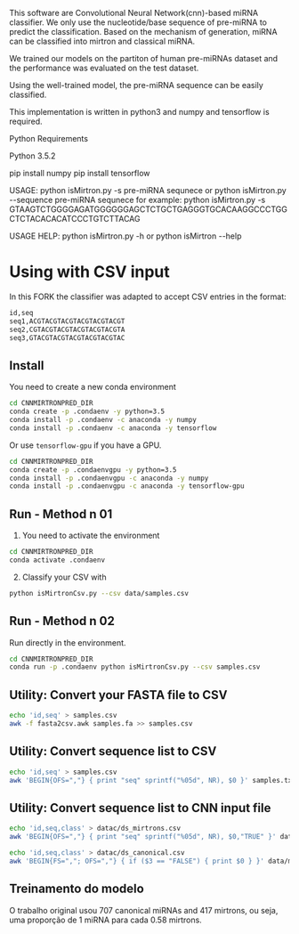 This software are Convolutional Neural Network(cnn)-based miRNA classifier. We only use the nucleotide/base sequence of pre-miRNA to predict the classification. Based on the mechanism of generation, miRNA can be classified into mirtron and classical miRNA.

We trained our models on the partiton of human pre-miRNAs dataset and the performance was evaluated on the test dataset.

Using the well-trained model, the pre-miRNA sequence can be easily classified.

This implementation is written in python3 and numpy and tensorflow is required.

Python Requirements

Python 3.5.2

pip install numpy 
pip install tensorflow

USAGE: python isMirtron.py -s pre-miRNA sequnece
    or python isMirtron.py --sequence  pre-miRNA sequnece
for example: python isMirtron.py -s GTAAGTCTGGGGAGATGGGGGGAGCTCTGCTGAGGGTGCACAAGGCCCTGGCTCTACACACATCCCTGTCTTACAG

USAGE HELP: python isMirtron.py -h or python isMirtron --help

# Using with CSV input

In this FORK the classifier was adapted to accept CSV entries in the format:

```txt
id,seq
seq1,ACGTACGTACGTACGTACGTACGT
seq2,CGTACGTACGTACGTACGTACGTA
seq3,GTACGTACGTACGTACGTACGTAC
```

## Install

You need to create a new conda environment

```bash
cd CNNMIRTRONPRED_DIR
conda create -p .condaenv -y python=3.5
conda install -p .condaenv -c anaconda -y numpy
conda install -p .condaenv -c anaconda -y tensorflow
```

Or use `tensorflow-gpu` if you have a GPU.

```bash
cd CNNMIRTRONPRED_DIR
conda create -p .condaenvgpu -y python=3.5
conda install -p .condaenvgpu -c anaconda -y numpy
conda install -p .condaenvgpu -c anaconda -y tensorflow-gpu
```

## Run - Method n 01

1. You need to activate the environment

```bash
cd CNNMIRTRONPRED_DIR
conda activate .condaenv
```

2. Classify your CSV with

```bash
python isMirtronCsv.py --csv data/samples.csv
```

## Run - Method n 02

Run directly in the environment.

```bash
cd CNNMIRTRONPRED_DIR
conda run -p .condaenv python isMirtronCsv.py --csv samples.csv
```

## Utility: Convert your FASTA file to CSV

```bash
echo 'id,seq' > samples.csv
awk -f fasta2csv.awk samples.fa >> samples.csv
```

## Utility: Convert sequence list to CSV

```bash
echo 'id,seq' > samples.csv
awk 'BEGIN{OFS=","} { print "seq" sprintf("%05d", NR), $0 }' samples.txt >> samples.csv
```

## Utility: Convert sequence list to CNN input file

```bash
echo 'id,seq,class' > datac/ds_mirtrons.csv
awk 'BEGIN{OFS=","} { print "seq" sprintf("%05d", NR), $0,"TRUE" }' datac/mirtrons_gan.txt | head -n 707 >> datac/ds_mirtrons.csv

echo 'id,seq,class' > datac/ds_canonical.csv
awk 'BEGIN{FS=","; OFS=","} { if ($3 == "FALSE") { print $0 } }' data/miRBase_set.csv >> datac/ds_canonical.csv
```

## Treinamento do modelo

O trabalho original usou 707 canonical miRNAs and 417 mirtrons, ou seja, uma proporção de 1 miRNA para cada 0.58 mirtrons.

